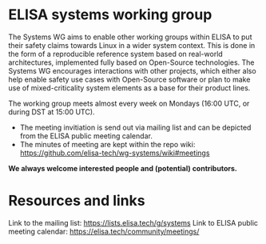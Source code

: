 # ELISA systems working group
The Systems WG aims to enable other working groups within ELISA to put their safety claims towards Linux in a wider system context. This is done in the form of a reproducible reference system based on real-world architectures, implemented fully based on Open-Source technologies. The Systems WG encourages interactions with other projects, which either also help enable safety use cases with Open-Source software or plan to make use of mixed-criticality system elements as a base for their product lines.

The working group meets almost every week on Mondays (16:00 UTC, or during DST at 15:00 UTC).
- The meeting invitiation is send out via mailing list and can be depicted from the ELISA public meeting calendar.
- The minutes of meeting are kept within the repo wiki: https://github.com/elisa-tech/wg-systems/wiki#meetings

**We always welcome interested people and (potential) contributors.**

# Resources and links
Link to the mailing list: https://lists.elisa.tech/g/systems 
Link to ELISA public meeting calendar: https://elisa.tech/community/meetings/

